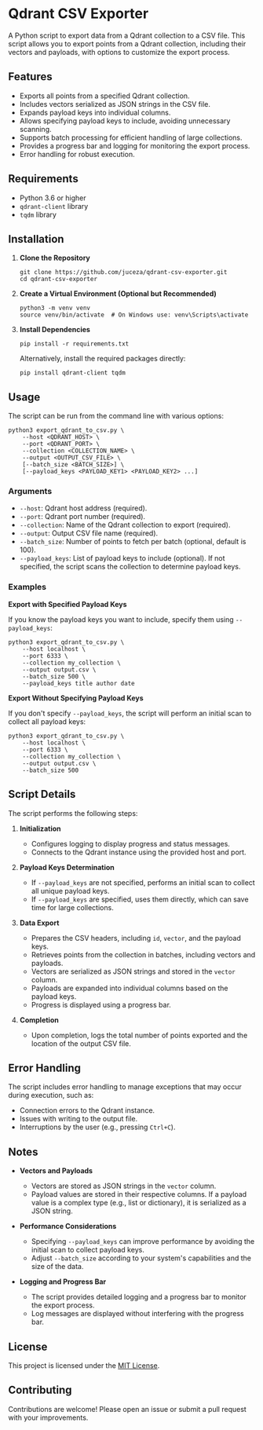 
# Qdrant CSV Exporter

A Python script to export data from a Qdrant collection to a CSV file. This script allows you to export points from a Qdrant collection, including their vectors and payloads, with options to customize the export process.

## Features

- Exports all points from a specified Qdrant collection.
- Includes vectors serialized as JSON strings in the CSV file.
- Expands payload keys into individual columns.
- Allows specifying payload keys to include, avoiding unnecessary scanning.
- Supports batch processing for efficient handling of large collections.
- Provides a progress bar and logging for monitoring the export process.
- Error handling for robust execution.

## Requirements

- Python 3.6 or higher
- `qdrant-client` library
- `tqdm` library

## Installation

1. **Clone the Repository**

   ```
   git clone https://github.com/juceza/qdrant-csv-exporter.git
   cd qdrant-csv-exporter
   ```

2. **Create a Virtual Environment (Optional but Recommended)**

   ```
   python3 -m venv venv
   source venv/bin/activate  # On Windows use: venv\Scripts\activate
   ```

3. **Install Dependencies**

   ```
   pip install -r requirements.txt
   ```

   Alternatively, install the required packages directly:

   ```
   pip install qdrant-client tqdm
   ```

## Usage

The script can be run from the command line with various options:

```
python3 export_qdrant_to_csv.py \
    --host <QDRANT_HOST> \
    --port <QDRANT_PORT> \
    --collection <COLLECTION_NAME> \
    --output <OUTPUT_CSV_FILE> \
    [--batch_size <BATCH_SIZE>] \
    [--payload_keys <PAYLOAD_KEY1> <PAYLOAD_KEY2> ...]
```

### Arguments

- `--host`: Qdrant host address (required).
- `--port`: Qdrant port number (required).
- `--collection`: Name of the Qdrant collection to export (required).
- `--output`: Output CSV file name (required).
- `--batch_size`: Number of points to fetch per batch (optional, default is 100).
- `--payload_keys`: List of payload keys to include (optional). If not specified, the script scans the collection to determine payload keys.

### Examples

**Export with Specified Payload Keys**

If you know the payload keys you want to include, specify them using `--payload_keys`:

```
python3 export_qdrant_to_csv.py \
    --host localhost \
    --port 6333 \
    --collection my_collection \
    --output output.csv \
    --batch_size 500 \
    --payload_keys title author date
```

**Export Without Specifying Payload Keys**

If you don't specify `--payload_keys`, the script will perform an initial scan to collect all payload keys:

```
python3 export_qdrant_to_csv.py \
    --host localhost \
    --port 6333 \
    --collection my_collection \
    --output output.csv \
    --batch_size 500
```

## Script Details

The script performs the following steps:

1. **Initialization**

   - Configures logging to display progress and status messages.
   - Connects to the Qdrant instance using the provided host and port.

2. **Payload Keys Determination**

   - If `--payload_keys` are not specified, performs an initial scan to collect all unique payload keys.
   - If `--payload_keys` are specified, uses them directly, which can save time for large collections.

3. **Data Export**

   - Prepares the CSV headers, including `id`, `vector`, and the payload keys.
   - Retrieves points from the collection in batches, including vectors and payloads.
   - Vectors are serialized as JSON strings and stored in the `vector` column.
   - Payloads are expanded into individual columns based on the payload keys.
   - Progress is displayed using a progress bar.

4. **Completion**

   - Upon completion, logs the total number of points exported and the location of the output CSV file.

## Error Handling

The script includes error handling to manage exceptions that may occur during execution, such as:

- Connection errors to the Qdrant instance.
- Issues with writing to the output file.
- Interruptions by the user (e.g., pressing `Ctrl+C`).

## Notes

- **Vectors and Payloads**

  - Vectors are stored as JSON strings in the `vector` column.
  - Payload values are stored in their respective columns. If a payload value is a complex type (e.g., list or dictionary), it is serialized as a JSON string.

- **Performance Considerations**

  - Specifying `--payload_keys` can improve performance by avoiding the initial scan to collect payload keys.
  - Adjust `--batch_size` according to your system's capabilities and the size of the data.

- **Logging and Progress Bar**

  - The script provides detailed logging and a progress bar to monitor the export process.
  - Log messages are displayed without interfering with the progress bar.

## License

This project is licensed under the [MIT License](LICENSE).

## Contributing

Contributions are welcome! Please open an issue or submit a pull request with your improvements.
